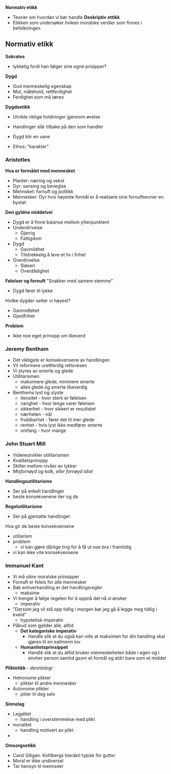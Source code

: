 **Normativ etikk**
- Teorier om hvordan vi bør handle
**Deskriptiv ettikk**
- Etikken som undersøker hviken moralske verdier som finnes i befolkningen

## Normativ etikk
**Sokrates**
- lykkelig fordi han følger sine egne prisipper?

**Dygd**
- God menneskelig egenskap
- Mot, måtehold, rettferdighet
- Ferdighet som må læres

**Dygdsetikk**
- Utvikle riktige holdninger gjennom øvelse
- Handlinger slår tilbake på den som handler
- Dygd blir en vane

- Ethos: "karakter"

### **Aristotles**

**Hva er formålet med mennesket**
- Planter: næring og vekst
- Dyr: sansing og beveglse
- Mennsket: fornuft og politikk
- Mennesker: Dyr hvis høyeste formål er å realisere sine fornuftsevner en bystat

**Den gyldne middelvei**
- Dygd er å finne balanse mellom ytterpunktent
- Underdrivelse
	- Gjerrig
	- Fattigdom
- Dygd
	- Gavmildhet
	- Tilstrekkelig å leve et liv i frihet
- Overdrivelse
	- Sløseri
	- Overdådighet


**Følelser og fornuft**
"Snakker med samem stemme"
- Dygd fører til lykke


Hvilke dygder setter vi høyest?
- Gavmidlehet
- Gjestfrihet

**Problem**
- Ikke noe eget prinsipp om likeverd

### **Jeremy Bentham**

- Det viktigste er konsekvensene av handlingen
- Vil reformere urettferdig rettsvesen
- Vi styres av smerte og glede
- Utilitarismen
	- maksimere glede, minimere smerte
	- alles glede og smerte likeverdig
- Benthems lyst og ulyste
	- itensitet - hvor sterk er følelsen
	- varighet - hvor lenge varer følelsen
	- sikkerhet - hvor sikkert er resultatet
	- nærheten - når
	- fruktbarhet - fører det til mer glede
	- renhet - hvis lyst ikke medfører smerte
	- omfang - hvor mange

### **John Stuart Mill**
- Videreutvikler utilitarismen
- Kvalitetsprinsipp
- Skiller mellom nivåer av lykker
- *Misfornøyd og kolk, eller fornøyd idiot*



**Handlingsutilitarisme**
- Ser på enkelt handlinger
- beste konsekvenene der og da

**Regelutilitarisme**
- Ser på gjentatte handlinger


Hva gir de beste konsekvensene
- utiliarism
- problem
	- vi kan gjøre dårlige ting for å få ut noe bra i framtidig
- vi kan ikke vite konsekvensene


### **Immanuel Kant**
- Vi må sikre moralske prinsipper
- Fornuft er felels for alle mennesker
- Bak enhverhandling  er det handlingsregler
	- maksime
- Vi trenger å følge regelen for å oppnå det nå vi ønsker
	- imperativ
- "Dersom jeg vil stå opp tidlig i morgen bør jeg gå å legge meg tidlig i kveld"
	- hypotetisk imperativ
- Påbud som gjelder alle, alltid
	- **Det kategoriske imperativ**
		- Handle slik at du også kan ville at maksimen for din handling skal gjøres til en eallmenn lov
	- **Humanitetsprinsippet**
		- Handle slik at du alltid bruker menneskeheten både i egen og i envher person samtid gsom et formål og aldri bare som et middel

**Pliktetikk** - *deontologi*
- Hetronome plikter
	- plikter til andre mennesker
- Autonome plikter
	- pliter til deg selv

**Sinnelag**
- Legalitet
	- handling i overstemmelse med plikt
- moralitet
	- handling motivert av plikt
-


**Omsorgsetikk**
- Carol Giligan: Kohlbergs hierakti typisk for gutter
- Moral er ikke undiversel
- Tar hensyn til mennsekr
